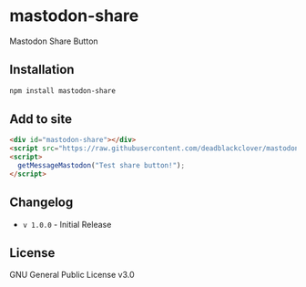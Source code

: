 # mastodon-share
Mastodon Share Button

## Installation
```bash
npm install mastodon-share
```

## Add to site
```html
<div id="mastodon-share"></div>
<script src="https://raw.githubusercontent.com/deadblackclover/mastodon-share/master/src/index.js"></script>
<script>
  getMessageMastodon("Test share button!");
</script>
```
## Changelog
* `v 1.0.0` - Initial Release

## License
GNU General Public License v3.0
